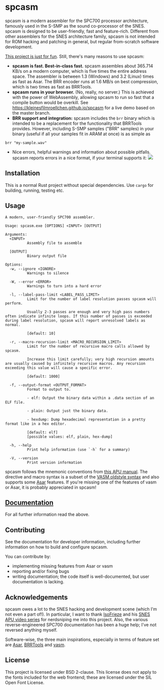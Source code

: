 # spcasm

spcasm is a modern assembler for the SPC700 processor architecture, famously used in the S-SMP as the sound co-processor of the SNES. spcasm is designed to be user-friendly, fast and feature-rich. Different from other assemblers for the SNES architecture family, spcasm is not intended for ROM hacking and patching in general, but regular from-scratch software development.

[This project is just for fun](https://justforfunnoreally.dev/). Still, there's many reasons to use spcasm:

- **spcasm is fast. Best-in-class fast.** spcasm assembles about 365.714 KB/s on a modern computer, which is five times the entire address space. The assembler is between 1.3 (Windows) and 3.2 (Linux) times as fast as Asar. The BRR encoder runs at 1.6 MB/s on best compression, which is two times as fast as BRRTools.
- **spcasm runs in your browser.** (No, really, no server.) This is achieved with the power of WebAssembly, allowing spcasm to run so fast that a compile button would be overkill. See <https://kleinesfilmroellchen.github.io/spcasm> for a live demo based on the master branch.
- **BRR support and integration:** spcasm includes the `brr` binary which is intended to be a replacement for the functionality that BRRTools provides. However, including S-SMP samples ("BRR" samples) in your binary (useful if all your samples fit in ARAM at once) is as simple as

```assembly
brr "my-sample.wav"
```

- Nice errors, helpful warnings and information about possible pitfalls. spcasm reports errors in a nice format, if your terminal supports it:
  ![](https://raw.githubusercontent.com/kleinesfilmroellchen/spcasm/main/doc/error-examples.gif)

## Installation

This is a normal Rust project without special dependencies. Use `cargo` for building, running, testing etc.

## Usage

```
A modern, user-friendly SPC700 assembler.

Usage: spcasm.exe [OPTIONS] <INPUT> [OUTPUT]

Arguments:
  <INPUT>
          Assembly file to assemble

  [OUTPUT]
          Binary output file

Options:
  -w, --ignore <IGNORE>
          Warnings to silence

  -W, --error <ERROR>
          Warnings to turn into a hard error

  -l, --label-pass-limit <LABEL_PASS_LIMIT>
          Limit for the number of label resolution passes spcasm will perform.

          Usually 2-3 passes are enough and very high pass numbers often indicate infinite loops. If this number of passes is exceeded during label resolution, spcasm will report unresolved labels as normal.

          [default: 10]

  -r, --macro-recursion-limit <MACRO_RECURSION_LIMIT>
          Limit for the number of recursive macro calls allowed by spcasm.

          Increase this limit carefully; very high recursion amounts are usually caused by infinitely recursive macros. Any recursion exceeding this value will cause a specific error.

          [default: 1000]

  -f, --output-format <OUTPUT_FORMAT>
          Format to output to.

          - elf: Output the binary data within a .data section of an ELF file.

          - plain: Output just the binary data.

          - hexdump: Dump hexadecimal representation in a pretty format like in a hex editor.

          [default: elf]
          [possible values: elf, plain, hex-dump]

  -h, --help
          Print help information (use `-h` for a summary)

  -V, --version
          Print version information
```

spcasm follows the mnemonic conventions from [this APU manual](https://web.archive.org/web/20060208001231/http://www.alpha-ii.com/snesmusic/files/spc700_apu_manual.txt). The directive and macro syntax is a subset of the [VASM oldstyle syntax](http://sun.hasenbraten.de/vasm/release/vasm_6.html#Oldstyle-Syntax-Module) and also supports some [Asar](https://github.com/RPGHacker/asar) features. If you're missing one of the features of vasm or Asar, it is probably appreciated in spcasm!

## [Documentation](doc/src/SUMMARY.md)

For all further information read the above.

## Contributing

See the documentation for developer information, including further information on how to build and configure spcasm.

You can contribute by:

- implementing missing features from Asar or vasm
- reporting and/or fixing bugs
- writing documentation; the code itself is well-documented, but user documentation is lacking.

## Acknowledgements

spcasm owes a lot to the SNES hacking and development scene (which I'm not even a part of!). In particular, I want to thank [IsoFrieze](https://isofrieze.com/) and his [SNES APU video series](https://www.youtube.com/watch?v=zrn0QavLMyo&list=PLHQ0utQyFw5JD2wWda50J8XuzQ2cFr8RX) for nerdsniping me into this project. Also, the various reverse-engineered SPC700 documentation has been a huge help; I've not reversed anything myself.

Software-wise, the three main inspirations, especially in terms of feature set are [Asar](https://github.com/RPGHacker/asar), [BRRTools](https://github.com/Optiroc/BRRtools) and [vasm](http://sun.hasenbraten.de/vasm/).

## License

This project is licensed under BSD 2-clause. This license does not apply to the fonts included for the web frontend; these are licensed under the SIL Open Font License.
